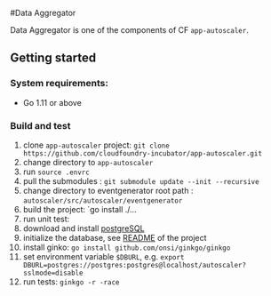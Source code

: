 #Data Aggregator

Data Aggregator is one of the components of CF `app-autoscaler`. 

## Getting started

### System requirements:

* Go 1.11 or above

### Build and test

1. clone `app-autoscaler` project: `git clone https://github.com/cloudfoundry-incubator/app-autoscaler.git`
1. change directory to `app-autoscaler`
1. run `source .envrc`
1. pull the submodules : `git submodule update --init --recursive`
1. change directory to eventgenerator root path : `autoscaler/src/autoscaler/eventgenerator`
1. build the project: `go install ./...
1. run unit test:
  1. download and install [postgreSQL][a]
  1. initialize the database, see [README][b] of the project
  1. install ginko: `go install github.com/onsi/ginkgo/ginkgo`
  1. set environment variable `$DBURL`, e.g. `export DBURL=postgres://postgres:postgres@localhost/autoscaler?sslmode=disable`
  1. run tests: `ginkgo -r -race`


[a]: https://www.postgresql.org/download/
[b]: ../../README.md
